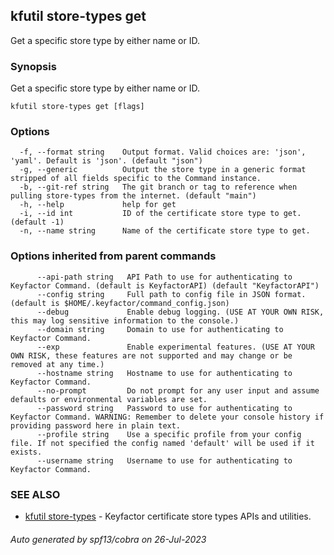 ## kfutil store-types get

Get a specific store type by either name or ID.

### Synopsis

Get a specific store type by either name or ID.

```
kfutil store-types get [flags]
```

### Options

```
  -f, --format string    Output format. Valid choices are: 'json', 'yaml'. Default is 'json'. (default "json")
  -g, --generic          Output the store type in a generic format stripped of all fields specific to the Command instance.
  -b, --git-ref string   The git branch or tag to reference when pulling store-types from the internet. (default "main")
  -h, --help             help for get
  -i, --id int           ID of the certificate store type to get. (default -1)
  -n, --name string      Name of the certificate store type to get.
```

### Options inherited from parent commands

```
      --api-path string   API Path to use for authenticating to Keyfactor Command. (default is KeyfactorAPI) (default "KeyfactorAPI")
      --config string     Full path to config file in JSON format. (default is $HOME/.keyfactor/command_config.json)
      --debug             Enable debug logging. (USE AT YOUR OWN RISK, this may log sensitive information to the console.)
      --domain string     Domain to use for authenticating to Keyfactor Command.
      --exp               Enable experimental features. (USE AT YOUR OWN RISK, these features are not supported and may change or be removed at any time.)
      --hostname string   Hostname to use for authenticating to Keyfactor Command.
      --no-prompt         Do not prompt for any user input and assume defaults or environmental variables are set.
      --password string   Password to use for authenticating to Keyfactor Command. WARNING: Remember to delete your console history if providing password here in plain text.
      --profile string    Use a specific profile from your config file. If not specified the config named 'default' will be used if it exists.
      --username string   Username to use for authenticating to Keyfactor Command.
```

### SEE ALSO

* [kfutil store-types](kfutil_store-types.md)	 - Keyfactor certificate store types APIs and utilities.

###### Auto generated by spf13/cobra on 26-Jul-2023
